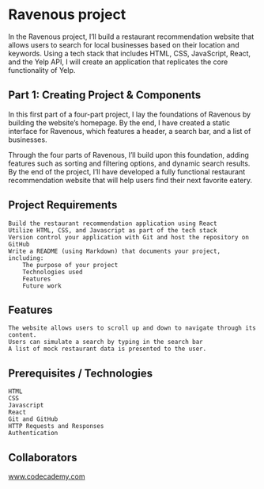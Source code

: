 # Ravenous project

In the Ravenous project, I’ll build a restaurant recommendation website that allows users to search for local businesses based on their location and keywords. Using a tech stack that includes HTML, CSS, JavaScript, React, and the Yelp API, I will create an application that replicates the core functionality of Yelp. 

## Part 1: Creating Project & Components

In this first part of a four-part project, I lay the foundations of Ravenous by building the website’s homepage. By the end, I have created a static interface for Ravenous, which features a header, a search bar, and a list of businesses.

Through the four parts of Ravenous, I’ll build upon this foundation, adding features such as sorting and filtering options, and dynamic search results. By the end of the project, I’ll have developed a fully functional restaurant recommendation website that will help users find their next favorite eatery.
## Project Requirements

    Build the restaurant recommendation application using React
    Utilize HTML, CSS, and Javascript as part of the tech stack
    Version control your application with Git and host the repository on GitHub
    Write a README (using Markdown) that documents your project, including:
        The purpose of your project
        Technologies used
        Features
        Future work

## Features

    The website allows users to scroll up and down to navigate through its content.
    Users can simulate a search by typing in the search bar
    A list of mock restaurant data is presented to the user.

## Prerequisites / Technologies

    HTML
    CSS
    Javascript
    React
    Git and GitHub
    HTTP Requests and Responses
    Authentication

## Collaborators

  www.codecademy.com

